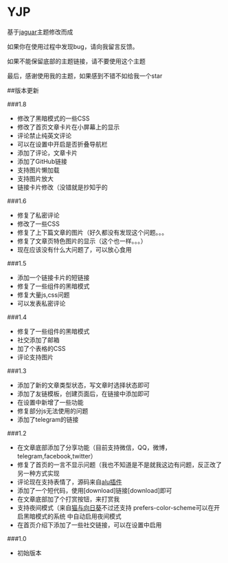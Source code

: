 # YJP
基于[jaguar](https://github.com/bigfa/Jaguar)主题修改而成

如果你在使用过程中发现bug，请向我留言反馈。

如果不能保留底部的主题链接，请不要使用这个主题

最后，感谢使用我的主题，如果感到不错不如给我一个star


##版本更新


###1.8
* 修改了黑暗模式的一些CSS
* 修改了首页文章卡片在小屏幕上的显示
* 评论禁止纯英文评论
* 可以在设置中开启是否折叠导航栏
* 添加了评论，文章卡片
* 添加了GitHub链接
* 支持图片懒加载
* 支持图片放大
* 链接卡片修改（没错就是抄知乎的


###1.6
* 修复了私密评论 
* 修改了一些CSS
* 修复了上下篇文章的图片（好久都没有发现这个问题。。。
* 修复了文章页特色图片的显示（这个也一样。。。）
* 现在应该没有什么大问题了，可以放心食用 


###1.5
* 添加一个链接卡片的短链接
* 修复了一些组件的黑暗模式 
* 修复大量js,css问题
* 可以发表私密评论


###1.4
* 修复了一些组件的黑暗模式
* 社交添加了邮箱
* 加了个表格的CSS
* 评论支持图片


###1.3
* 添加了新的文章类型状态，写文章时选择状态即可
* 添加了友链模板，创建页面后，在链接中添加即可
* 在设置中新增了一些功能 
* 修复部分js无法使用的问题 
* 添加了telegram的链接



###1.2
* 在文章底部添加了分享功能（目前支持微信，QQ，微博，telegram,facebook,twitter）
* 修复了首页的一言不显示问题（我也不知道是不是就我这边有问题，反正改了另一种方式实现
* 评论现在支持表情了，源码来自[alu插件](https://github.com/hayasuki/wp-alu)
* 添加了一个短代码，使用[download]链接[download]即可
* 在文章底部加了个打赏按钮，来打赏我 
* 支持夜间模式（来自[猫与向日葵](https://imjad.cn/archives/code/add-night-mode-to-blog/)不过还支持 prefers-color-scheme可以在开启黑暗模式的系统 中自动启用夜间模式
* 在首页介绍下添加了一些社交链接，可以在设置中启用



###1.0
* 初始版本


